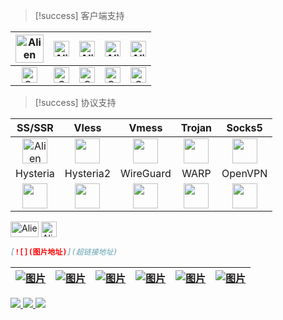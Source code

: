 > [!success] 客户端支持

| <div  align="center"><img src="https://cdn.jsdelivr.net/gh/baib-web/img/Android-Emblem.png" alt="Alien Monster" width="45" height="auto" /></div> | <div align="center"><img src="https://cdn.jsdelivr.net/gh/baib-web/img/ne6ukkej06t71.png" alt="Alien Monster" width="25" height="25" /></div>       | <div align="center"><img src="https://cdn.jsdelivr.net/gh/baib-web/img/Apple%20Store.png" alt="Alien Monster" width="25" height="25" /></div>       | <div align="center"><img src="https://cdn.jsdelivr.net/gh/baib-web/img/Finder_Icon_macOS_Big_Sur.png" alt="Alien Monster" width="25" height="25" /></div> | <div align="center"><img src="https://cdn.jsdelivr.net/gh/baib-web/img/OS-Linux-icon.png" alt="Alien Monster" width="25" height="25" /></div>       |
| ------------------------------------------------------------------------------------------------------------------------------------------------- | --------------------------------------------------------------------------------------------------------------------------------------------------- | --------------------------------------------------------------------------------------------------------------------------------------------------- | --------------------------------------------------------------------------------------------------------------------------------------------------------- | --------------------------------------------------------------------------------------------------------------------------------------------------- |
| <div align="center"><img src="https://cdn.jsdelivr.net/gh/baib-web/img/202408280001544.png" alt="Cross Mark" width="25" height="25" /></div>      | <div align="center"><img src="https://cdn.jsdelivr.net/gh/baib-web/img/202408272354484.png" alt="Check Mark Button" width="25" height="25" /></div> | <div align="center"><img src="https://cdn.jsdelivr.net/gh/baib-web/img/202408272354484.png" alt="Check Mark Button" width="25" height="25" /></div> | <div align="center"><img src="https://cdn.jsdelivr.net/gh/baib-web/img/202408280001544.png" alt="Cross Mark" width="25" height="25" /></div>              | <div align="center"><img src="https://cdn.jsdelivr.net/gh/baib-web/img/202408272354484.png" alt="Check Mark Button" width="25" height="25" /></div> |
> [!success] 协议支持

|                                                                 SS/SSR                                                                 |                                                             Vless                                                             |                                                               Vmess                                                               |                                                                         Trojan                                                                         |                                                                          Socks5                                                                          |
| :------------------------------------------------------------------------------------------------------------------------------------: | :---------------------------------------------------------------------------------------------------------------------------: | :-------------------------------------------------------------------------------------------------------------------------------: | :----------------------------------------------------------------------------------------------------------------------------------------------------: | :------------------------------------------------------------------------------------------------------------------------------------------------------: |
| <div align="center"><img src="https://cdn.jsdelivr.net/gh/baib-web/img/icon.png" alt="Alien Monster" width="40" height="auto" /></div> |      <div align="center"><img src="https://cdn.jsdelivr.net/gh/baib-web/img/v2ray.png" width="40" height="auto" /></div>      |        <div align="center"><img src="https://cdn.jsdelivr.net/gh/baib-web/img/v2ray.png" width="40" height="auto" /></div>        |                 <div align="center"><img src="https://cdn.jsdelivr.net/gh/baib-web/img/trojan1.png" width="40" height="auto" /></div>                  | <div align="center"><img src="https://cdn.jsdelivr.net/gh/baib-web/img/main-qimg-53f9520c7e46e34bca6f92531f3ca788.png" width="40" height="auto" /></div> |
|                                                                Hysteria                                                                |                                                           Hysteria2                                                           |                                                             WireGuard                                                             |                                                                          WARP                                                                          |                                                                         OpenVPN                                                                          |
|     <div align="center"><img src="https://cdn.jsdelivr.net/gh/baib-web/img/202408261901034.png" width="40" height="auto" /></div>      | <div align="center"><img src="https://cdn.jsdelivr.net/gh/baib-web/img/202408261904919.png" width="40" height="auto" /></div> | <div align="center"><img src="https://cdn.jsdelivr.net/gh/baib-web/img/wireguard.1024x1024.png" width="40" height="auto" /></div> | <div align="center"><img src="https://cdn.jsdelivr.net/gh/baib-web/img/7b947c6899340005d1a6747fd4e9b67b6848c1b9.png" width="40" height="auto" /></div> |            <div align="center"><img src="https://cdn.jsdelivr.net/gh/baib-web/img/%E4%B8%8B%E8%BD%BD1.png" width="40" height="auto" /></div>             |


<div class="flex flex-wrap">
	<img src="https://cdn.jsdelivr.net/gh/baib-web/img/Android-Emblem.png" alt="Alien Monster" width="45" height="25" />
	<img src="https://cdn.jsdelivr.net/gh/baib-web/img/ne6ukkej06t71.png" alt="Alien Monster" width="25" height="25" />
</div>

```markdown
[![](图片地址)](超链接地址)
```

| <a href="www.baidu.com" target="_blank"> <img src="https://3acf33aa.telegraph-image-bnz.pages.dev/file/f959f77abb5efafdb3b3b.png" alt="图片" class=" w-100 h-auto transition-transform duration-300 hover:scale-110"/> </a> | <a href="www.baidu.com" target="_blank"> <img src="https://cdn.jsdelivr.net/gh/baib-web/img/%E6%A0%87%E9%A2%98-1.png" alt="图片" class=" w-100 h-auto transition-transform duration-300 hover:scale-110"/> </a> | <a href="www.baidu.com" target="_blank"> <img src="https://cdn.jsdelivr.net/gh/baib-web/img/get-it-on-github.png" alt="图片" class=" w-100 h-auto transition-transform duration-300 hover:scale-110"/> </a> | <a href="www.baidu.com" target="_blank"> <img src="https://cdn.jsdelivr.net/gh/baib-web/img/%E2%80%94Pngtree%E2%80%94downoad%20button%20green%20vector%20image_9037100.png" alt="图片" class=" w-100 h-auto transition-transform duration-300 hover:scale-110"/> </a> | <a href="www.baidu.com" target="_blank"> <img src="https://cdn.jsdelivr.net/gh/baib-web/img/GetitfromtheMicrosoft%20Store%20.png" alt="图片" class=" w-100 h-auto transition-transform duration-300 hover:scale-110"/> </a> | <a href="www.baidu.com" target="_blank"> <img src="https://cdn.jsdelivr.net/gh/baib-web/img/68747470733a2f2f6664726f69642e6769746c61622e696f2f617274776f726b2f62616467652f6765742d69742d6f6e2e706e67.png" alt="图片" class=" w-100 h-auto transition-transform duration-300 hover:scale-110"/> </a> |
| ------------------------------------------------------------------------------------------------------------------------------------------------------------------------------------------------------------------------- | ------------------------------------------------------------------------------------------------------------------------------------------------------------------------------------------------------------- | --------------------------------------------------------------------------------------------------------------------------------------------------------------------------------------------------------- | ------------------------------------------------------------------------------------------------------------------------------------------------------------------------------------------------------------------------------------------------------------------- | ------------------------------------------------------------------------------------------------------------------------------------------------------------------------------------------------------------------------- | ------------------------------------------------------------------------------------------------------------------------------------------------------------------------------------------------------------------------------------------------------------------------------------------------- |



<div class="flex flex-wrap justify-center items-center">
        <a href="www.baidu.com" target="_blank"> <img class="w-1/2 sm:w-1/3 md:w-1/4 lg:w-1/6 p-1" src="https://cdn.jsdelivr.net/gh/baib-web/img/%E6%A0%87%E9%A2%98-1.png" /> </a>
        <a href="www.baidu.com" target="_blank"> <img class="w-1/2 sm:w-1/3 md:w-1/4 lg:w-1/6 p-1" src="https://cdn.jsdelivr.net/gh/baib-web/img/%E6%A0%87%E9%A2%98-1.png"/> </a>
        <a href="www.baidu.com" target="_blank"> <img class="w-1/2 sm:w-1/3 md:w-1/4 lg:w-1/6 p-1" src="https://cdn.jsdelivr.net/gh/baib-web/img/%E6%A0%87%E9%A2%98-1.png"/> </a>
</div>


